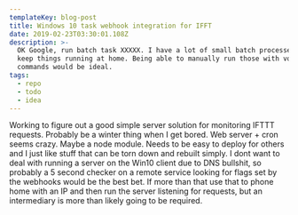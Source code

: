 ```yaml
---
templateKey: blog-post
title: Windows 10 task webhook integration for IFFT
date: 2019-02-23T03:30:01.108Z
description: >-
  OK Google, run batch task XXXXX. I have a lot of small batch processes that
  keep things running at home. Being able to manually run those with voice
  commands would be ideal. 
tags:
  - repo
  - todo
  - idea
---
```

Working to figure out a good simple server solution for monitoring IFTTT requests. Probably be a winter thing when I get bored. Web server + cron seems crazy. Maybe a node module. Needs to be easy to deploy for others and I just like stuff that can be torn down and rebuilt simply. I dont want to deal with running a server on the Win10 client due to DNS bullshit, so probably a 5 second checker on a remote service looking for flags set by the webhooks would be the best bet. If more than that use that to phone home with an IP and then run the server listening for requests, but an intermediary is more than likely going to be required.
